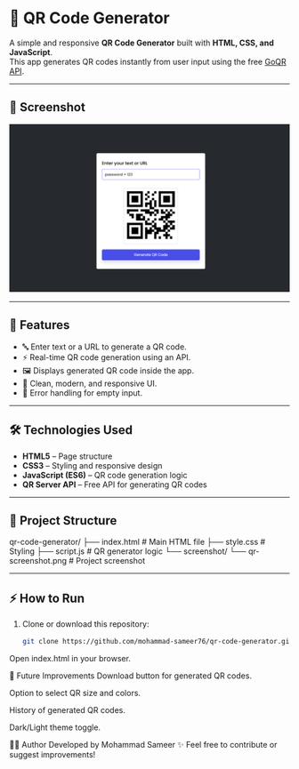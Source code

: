 # 📱 QR Code Generator

A simple and responsive **QR Code Generator** built with **HTML, CSS, and JavaScript**.  
This app generates QR codes instantly from user input using the free [GoQR API](https://goqr.me/api/).

---

## 📸 Screenshot

![QR Code Generator Screenshot](screenshot/qr-screenshot.png)

---

## 🚀 Features

- 🔤 Enter text or a URL to generate a QR code.  
- ⚡ Real-time QR code generation using an API.  
- 🖼️ Displays generated QR code inside the app.  
- 🎨 Clean, modern, and responsive UI.  
- 🧾 Error handling for empty input.  

---

## 🛠️ Technologies Used

- **HTML5** – Page structure  
- **CSS3** – Styling and responsive design  
- **JavaScript (ES6)** – QR code generation logic  
- **QR Server API** – Free API for generating QR codes  

---

## 📂 Project Structure

qr-code-generator/
├── index.html # Main HTML file
├── style.css # Styling
├── script.js # QR generator logic
└── screenshot/
└── qr-screenshot.png # Project screenshot



---

## ⚡ How to Run

1. Clone or download this repository:
   ```bash
   git clone https://github.com/mohammad-sameer76/qr-code-generator.git
Open index.html in your browser.

🎯 Future Improvements
Download button for generated QR codes.

Option to select QR size and colors.

History of generated QR codes.

Dark/Light theme toggle.

👨‍💻 Author
Developed by Mohammad Sameer ✨
Feel free to contribute or suggest improvements!